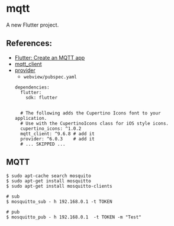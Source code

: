 # mqtt

A new Flutter project.

## References:
* [Flutter: Create an MQTT app](https://www.youtube.com/watch?v=9d8s3zFTPCM)
* [mqtt_client](https://pub.dev/packages/mqtt_client)
* [provider](https://pub.dev/packages/provider)
  * `webview/pubspec.yaml`
  ```
  dependencies:
    flutter:
      sdk: flutter


    # The following adds the Cupertino Icons font to your application.
    # Use with the CupertinoIcons class for iOS style icons.
    cupertino_icons: ^1.0.2
    mqtt_client: ^9.6.8 # add it
    provider: ^6.0.3    # add it
    # ... SKIPPED ...
  ```

## MQTT
```
$ sudo apt-cache search mosquito
$ sudo apt-get install mosquitto
$ sudo apt-get install mosquitto-clients

# sub
$ mosquitto_sub - h 192.168.0.1 -t TOKEN

# pub
$ mosquitto_pub - h 192.168.0.1  -t TOKEN -m "Test"
```
